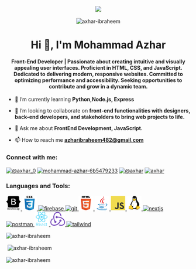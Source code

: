   
  <div id="header" align="center">
  <img src="https://media.giphy.com/media/HygonPPJC3oAxrLPrZ/giphy.gif" width="150"/>
  </div>
  <p align="center"> <img src="https://komarev.com/ghpvc/?username=axhar-ibraheem&label=Profile%20views&color=0e75b6&style=flat" alt="axhar-ibraheem" /> </p>
 


<h1 align="center">Hi 👋, I'm Mohammad Azhar</h1>
<h4 align="center">Front-End Developer | Passionate about creating intuitive and visually appealing user interfaces. Proficient in HTML, CSS, and JavaScript. Dedicated to delivering modern, responsive websites. Committed to optimizing performance and accessibility. Seeking opportunities to contribute and grow in a dynamic team.</h4>



- 🌱 I’m currently learning **Python,Node.js, Express**

- 👯 I’m looking to collaborate on **front-end functionalities with designers, back-end developers, and stakeholders to bring web projects to life.**

- 💬 Ask me about **FrontEnd Development, JavaScript.**

- 📫 How to reach me **azharibraheem482@gmail.com**

<h3 align="left">Connect with me:</h3>
<p align="left">
<a href="https://twitter.com/@axhar_0" target="blank"><img align="center" src="https://raw.githubusercontent.com/rahuldkjain/github-profile-readme-generator/master/src/images/icons/Social/twitter.svg" alt="@axhar_0" height="30" width="40" /></a>
<a href="https://linkedin.com/in/mohammad-azhar-6b5479233" target="blank"><img align="center" src="https://raw.githubusercontent.com/rahuldkjain/github-profile-readme-generator/master/src/images/icons/Social/linked-in-alt.svg" alt="mohammad-azhar-6b5479233" height="30" width="40" /></a>
<a href="https://hashnode.com/@axhar" target="blank"><img align="center" src="https://raw.githubusercontent.com/rahuldkjain/github-profile-readme-generator/master/src/images/icons/Social/hashnode.svg" alt="@axhar" height="30" width="40" /></a>
<a href="https://www.leetcode.com/axhar" target="blank"><img align="center" src="https://raw.githubusercontent.com/rahuldkjain/github-profile-readme-generator/master/src/images/icons/Social/leet-code.svg" alt="axhar" height="30" width="40" /></a>
</p>

<h3 align="left">Languages and Tools:</h3>
<p align="left"> <a href="https://getbootstrap.com" target="_blank" rel="noreferrer"> <img src="https://raw.githubusercontent.com/devicons/devicon/master/icons/bootstrap/bootstrap-plain-wordmark.svg" alt="bootstrap" width="40" height="40"/> </a> <a href="https://www.w3schools.com/css/" target="_blank" rel="noreferrer"> <img src="https://raw.githubusercontent.com/devicons/devicon/master/icons/css3/css3-original-wordmark.svg" alt="css3" width="40" height="40"/> </a> <a href="https://firebase.google.com/" target="_blank" rel="noreferrer"> <img src="https://www.vectorlogo.zone/logos/firebase/firebase-icon.svg" alt="firebase" width="40" height="40"/> </a> <a href="https://git-scm.com/" target="_blank" rel="noreferrer"> <img src="https://www.vectorlogo.zone/logos/git-scm/git-scm-icon.svg" alt="git" width="40" height="40"/> </a> <a href="https://www.w3.org/html/" target="_blank" rel="noreferrer"> <img src="https://raw.githubusercontent.com/devicons/devicon/master/icons/html5/html5-original-wordmark.svg" alt="html5" width="40" height="40"/> </a> <a href="https://www.java.com" target="_blank" rel="noreferrer"> <img src="https://raw.githubusercontent.com/devicons/devicon/master/icons/java/java-original.svg" alt="java" width="40" height="40"/> </a> <a href="https://developer.mozilla.org/en-US/docs/Web/JavaScript" target="_blank" rel="noreferrer"> <img src="https://raw.githubusercontent.com/devicons/devicon/master/icons/javascript/javascript-original.svg" alt="javascript" width="40" height="40"/> </a> <a href="https://www.linux.org/" target="_blank" rel="noreferrer"> <img src="https://raw.githubusercontent.com/devicons/devicon/master/icons/linux/linux-original.svg" alt="linux" width="40" height="40"/> </a> <a href="https://nextjs.org/" target="_blank" rel="noreferrer"> <img src="https://cdn.worldvectorlogo.com/logos/nextjs-2.svg" alt="nextjs" width="40" height="40"/> </a> <a href="https://postman.com" target="_blank" rel="noreferrer"> <img src="https://www.vectorlogo.zone/logos/getpostman/getpostman-icon.svg" alt="postman" width="40" height="40"/> </a> <a href="https://reactjs.org/" target="_blank" rel="noreferrer"> <img src="https://raw.githubusercontent.com/devicons/devicon/master/icons/react/react-original-wordmark.svg" alt="react" width="40" height="40"/> </a> <a href="https://redux.js.org" target="_blank" rel="noreferrer"> <img src="https://raw.githubusercontent.com/devicons/devicon/master/icons/redux/redux-original.svg" alt="redux" width="40" height="40"/> </a> <a href="https://tailwindcss.com/" target="_blank" rel="noreferrer"> <img src="https://www.vectorlogo.zone/logos/tailwindcss/tailwindcss-icon.svg" alt="tailwind" width="40" height="40"/> </a> </p>

<p><img align="center" src="https://github-readme-stats.vercel.app/api/top-langs?username=axhar-ibraheem&show_icons=true&locale=en&layout=compact" alt="axhar-ibraheem" /></p>

<p>&nbsp;<img align="center" src="https://github-readme-stats.vercel.app/api?username=axhar-ibraheem&show_icons=true&locale=en" alt="axhar-ibraheem" /></p>

<p><img align="center" src="https://github-readme-streak-stats.herokuapp.com/?user=axhar-ibraheem&" alt="axhar-ibraheem" /></p>


